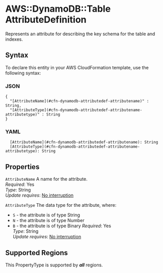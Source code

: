 # AWS::DynamoDB::Table AttributeDefinition<a name="aws-properties-dynamodb-attributedef"></a>

Represents an attribute for describing the key schema for the table and indexes\.

## Syntax<a name="aws-properties-dynamodb-attributedef-syntax"></a>

To declare this entity in your AWS CloudFormation template, use the following syntax:

### JSON<a name="aws-properties-dynamodb-attributedef-syntax.json"></a>

```
{
  "[AttributeName](#cfn-dynamodb-attributedef-attributename)" : String,
  "[AttributeType](#cfn-dynamodb-attributedef-attributename-attributetype)" : String
}
```

### YAML<a name="aws-properties-dynamodb-attributedef-syntax.yaml"></a>

```
  [AttributeName](#cfn-dynamodb-attributedef-attributename): String
  [AttributeType](#cfn-dynamodb-attributedef-attributename-attributetype): String
```

## Properties<a name="aws-properties-dynamodb-attributedef-properties"></a>

`AttributeName`  <a name="cfn-dynamodb-attributedef-attributename"></a>
A name for the attribute\.  
*Required*: Yes  
*Type*: String  
*Update requires*: [No interruption](https://docs.aws.amazon.com/AWSCloudFormation/latest/UserGuide/using-cfn-updating-stacks-update-behaviors.html#update-no-interrupt)

`AttributeType`  <a name="cfn-dynamodb-attributedef-attributename-attributetype"></a>
The data type for the attribute, where:  
+  `S` \- the attribute is of type String
+  `N` \- the attribute is of type Number
+  `B` \- the attribute is of type Binary
*Required*: Yes  
*Type*: String  
*Update requires*: [No interruption](https://docs.aws.amazon.com/AWSCloudFormation/latest/UserGuide/using-cfn-updating-stacks-update-behaviors.html#update-no-interrupt)

## Supported Regions

This PropertyType is supported by ***all*** regions.